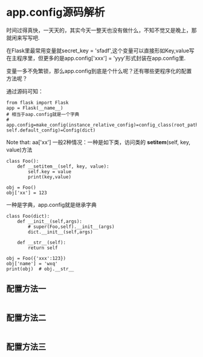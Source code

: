 # app.config源码解析

时间过得真快，一天天的，其实今天一整天也没有做什么，不知不觉又是晚上，那就闲来写写吧.

在Flask里最常用变量就secret_key = 'sfadf',这个变量可以直接形如Key,value写在主程序里，但更多的是app.config['xxx'] = 'yyy'形式封装在app.config里.

变量一多不免繁锁，那么app.config到底是个什么呢？还有哪些更程序化的配置方法呢？


通过源码可知：
```
from flask import Flask
app = Flask(__name__)
# 相当于aap.config就是一个字典
# app.config=make_config(instance_relative_config)=config_class(root_path, self.default_config)=Config(dict)
```

Note that: aa['xx'] 一般2种情况：一种是如下类，访问类的 __setitem__(self, key, value)方法
```
class Foo():
    def __setitem__(self, key, value):
        self.key = value
        print(key,value)

obj = Foo()
obj['xx'] = 123
```

一种是字典，app.config就是继承字典
```
class Foo(dict):
    def __init__(self,args):
        # super(Foo,self).__init__(args)
        dict.__init__(self,args)

    def __str__(self):
        return self

obj = Foo({'xxx':123})
obj['name'] = 'wxq'
print(obj)  # obj.__str__
```


## 配置方法一
```

```

## 配置方法二
```

```

## 配置方法三
```

```
